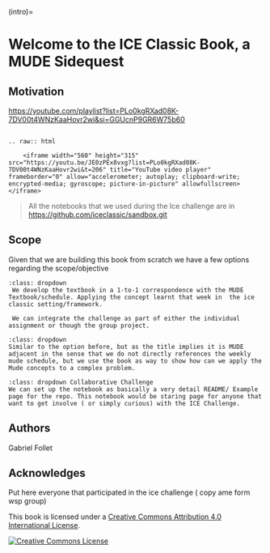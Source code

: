 (intro)=
# Welcome to the ICE Classic Book, a MUDE Sidequest 


##  Motivation
https://youtube.com/playlist?list=PLo0kgRXad08K-7DV00t4WNzKaaHovr2wi&si=GGUcnP9GR6W75b60 
```{eval-rst} 

.. raw:: html

    <iframe width="560" height="315" src="https://youtu.be/JE0zPEx8vxg?list=PLo0kgRXad08K-7DV00t4WNzKaaHovr2wi&t=206" title="YouTube video player" frameborder="0" allow="accelerometer; autoplay; clipboard-write; encrypted-media; gyroscope; picture-in-picture" allowfullscreen></iframe>
```

> All the notebooks that we used during the Ice challenge are in <https://github.com/iceclassic/sandbox.git>

## Scope
Given that we are building this book from scratch we have a few options regarding the scope/objective

```{admonition} Integration with MUDE 
:class: dropdown
 We develop the textbook in a 1-to-1 correspondence with the MUDE Textbook/schedule. Applying the concept learnt that week in  the ice classic setting/framework.

 We can integrate the challenge as part of either the individual assignment or though the group project.
```

```{admonition} MUDE Sidequest
:class: dropdown
Similar to the option before, but as the title implies it is MUDE adjacent in the sense that we do not directly references the weekly mude schedule, but we use the book as way to show how can we apply the Mude concepts to a complex problem.
```
```{admonition} 
:class: dropdown Collaborative Challenge
We can set up the notebook as basically a very detail README/ Example page for the repo. This notebook would be staring page for anyone that want to get involve ( or simply curious) with the ICE Challenge.
```
## Authors
Gabriel Follet

## Acknowledges
Put here everyone that participated in the ice challenge ( copy ame form wsp group)

This book is licensed under a <a rel="license" href="http://creativecommons.org/licenses/by/4.0/">Creative Commons Attribution 4.0 International License</a>.

<a rel="license" href="http://creativecommons.org/licenses/by/4.0/"><img alt="Creative Commons License" style="border-width:0" src="https://i.creativecommons.org/l/by/4.0/88x31.png"/></a>
